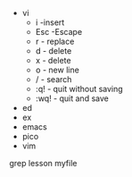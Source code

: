 - vi
	- i -insert
	- Esc -Escape
	- r - replace
	- d - delete
	- x - delete
	- o - new line
	- / - search
	- :q! - quit without saving
	- :wq! - quit and save
- ed
- ex
- emacs
- pico
- vim

grep lesson myfile